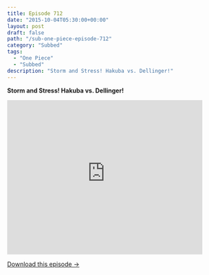 ```yaml
---
title: Episode 712
date: "2015-10-04T05:30:00+00:00"
layout: post
draft: false
path: "/sub-one-piece-episode-712"
category: "Subbed"
tags:
  - "One Piece"
  - "Subbed"
description: "Storm and Stress! Hakuba vs. Dellinger!"
---
```


**Storm and Stress! Hakuba vs. Dellinger!**

<iframe width="640" height="360" src="https://www.rapidvideo.com/e/G6FRPGJOIN" frameborder="0" marginwidth=0 marginheight=0 scrolling=no allowfullscreen style="max-width:90%;"></iframe>

<a href="http://ouo.io/qs/eCodkFEQ?s=https://www.rapidvideo.com/d/G6FRPGJOIN" class="styled_a">Download this episode →</a>

